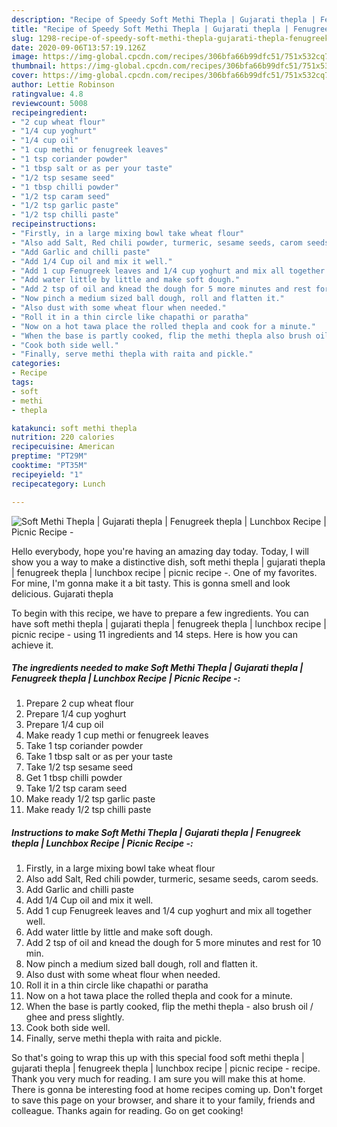 ```yaml
---
description: "Recipe of Speedy Soft Methi Thepla | Gujarati thepla | Fenugreek thepla | Lunchbox Recipe | Picnic Recipe -"
title: "Recipe of Speedy Soft Methi Thepla | Gujarati thepla | Fenugreek thepla | Lunchbox Recipe | Picnic Recipe -"
slug: 1298-recipe-of-speedy-soft-methi-thepla-gujarati-thepla-fenugreek-thepla-lunchbox-recipe-picnic-recipe
date: 2020-09-06T13:57:19.126Z
image: https://img-global.cpcdn.com/recipes/306bfa66b99dfc51/751x532cq70/soft-methi-thepla-gujarati-thepla-fenugreek-thepla-lunchbox-recipe-picnic-recipe-recipe-main-photo.jpg
thumbnail: https://img-global.cpcdn.com/recipes/306bfa66b99dfc51/751x532cq70/soft-methi-thepla-gujarati-thepla-fenugreek-thepla-lunchbox-recipe-picnic-recipe-recipe-main-photo.jpg
cover: https://img-global.cpcdn.com/recipes/306bfa66b99dfc51/751x532cq70/soft-methi-thepla-gujarati-thepla-fenugreek-thepla-lunchbox-recipe-picnic-recipe-recipe-main-photo.jpg
author: Lettie Robinson
ratingvalue: 4.8
reviewcount: 5008
recipeingredient:
- "2 cup wheat flour"
- "1/4 cup yoghurt"
- "1/4 cup oil"
- "1 cup methi or fenugreek leaves"
- "1 tsp coriander powder"
- "1 tbsp salt or as per your taste"
- "1/2 tsp sesame seed"
- "1 tbsp chilli powder"
- "1/2 tsp caram seed"
- "1/2 tsp garlic paste"
- "1/2 tsp chilli paste"
recipeinstructions:
- "Firstly, in a large mixing bowl take wheat flour"
- "Also add Salt, Red chili powder, turmeric, sesame seeds, carom seeds."
- "Add Garlic and chilli paste"
- "Add 1/4 Cup oil and mix it well."
- "Add 1 cup Fenugreek leaves and 1/4 cup yoghurt and mix all together well."
- "Add water little by little and make soft dough."
- "Add 2 tsp of oil and knead the dough for 5 more minutes and rest for 10 min."
- "Now pinch a medium sized ball dough, roll and flatten it."
- "Also dust with some wheat flour when needed."
- "Roll it in a thin circle like chapathi or paratha"
- "Now on a hot tawa place the rolled thepla and cook for a minute."
- "When the base is partly cooked, flip the methi thepla also brush oil / ghee and press slightly."
- "Cook both side well."
- "Finally, serve methi thepla with raita and pickle."
categories:
- Recipe
tags:
- soft
- methi
- thepla

katakunci: soft methi thepla 
nutrition: 220 calories
recipecuisine: American
preptime: "PT29M"
cooktime: "PT35M"
recipeyield: "1"
recipecategory: Lunch

---
```



![Soft Methi Thepla | Gujarati thepla | Fenugreek thepla | Lunchbox Recipe | Picnic Recipe -](https://img-global.cpcdn.com/recipes/306bfa66b99dfc51/751x532cq70/soft-methi-thepla-gujarati-thepla-fenugreek-thepla-lunchbox-recipe-picnic-recipe-recipe-main-photo.jpg)

Hello everybody, hope you're having an amazing day today. Today, I will show you a way to make a distinctive dish, soft methi thepla | gujarati thepla | fenugreek thepla | lunchbox recipe | picnic recipe -. One of my favorites. For mine, I'm gonna make it a bit tasty. This is gonna smell and look delicious.
 Gujarati thepla 

To begin with this recipe, we have to prepare a few ingredients. You can have soft methi thepla | gujarati thepla | fenugreek thepla | lunchbox recipe | picnic recipe - using 11 ingredients and 14 steps. Here is how you can achieve it.

<!--inarticleads1-->

##### The ingredients needed to make Soft Methi Thepla | Gujarati thepla | Fenugreek thepla | Lunchbox Recipe | Picnic Recipe -:

1. Prepare 2 cup wheat flour
1. Prepare 1/4 cup yoghurt
1. Prepare 1/4 cup oil
1. Make ready 1 cup methi or fenugreek leaves
1. Take 1 tsp coriander powder
1. Take 1 tbsp salt or as per your taste
1. Take 1/2 tsp sesame seed
1. Get 1 tbsp chilli powder
1. Take 1/2 tsp caram seed
1. Make ready 1/2 tsp garlic paste
1. Make ready 1/2 tsp chilli paste




<!--inarticleads2-->

##### Instructions to make Soft Methi Thepla | Gujarati thepla | Fenugreek thepla | Lunchbox Recipe | Picnic Recipe -:

1. Firstly, in a large mixing bowl take wheat flour
1. Also add Salt, Red chili powder, turmeric, sesame seeds, carom seeds.
1. Add Garlic and chilli paste
1. Add 1/4 Cup oil and mix it well.
1. Add 1 cup Fenugreek leaves and 1/4 cup yoghurt and mix all together well.
1. Add water little by little and make soft dough.
1. Add 2 tsp of oil and knead the dough for 5 more minutes and rest for 10 min.
1. Now pinch a medium sized ball dough, roll and flatten it.
1. Also dust with some wheat flour when needed.
1. Roll it in a thin circle like chapathi or paratha
1. Now on a hot tawa place the rolled thepla and cook for a minute.
1. When the base is partly cooked, flip the methi thepla - also brush oil / ghee and press slightly.
1. Cook both side well.
1. Finally, serve methi thepla with raita and pickle.




So that's going to wrap this up with this special food soft methi thepla | gujarati thepla | fenugreek thepla | lunchbox recipe | picnic recipe - recipe. Thank you very much for reading. I am sure you will make this at home. There is gonna be interesting food at home recipes coming up. Don't forget to save this page on your browser, and share it to your family, friends and colleague. Thanks again for reading. Go on get cooking!
